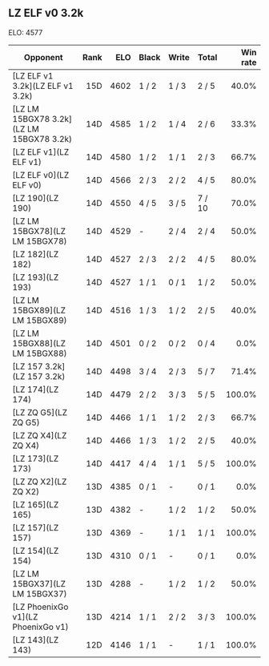 ## LZ ELF v0 3.2k ##

ELO: 4577

Opponent | Rank | ELO | Black | Write | Total | Win rate
---------|-----:|----:|-------|-------|-------|-------:
[LZ ELF v1 3.2k](LZ ELF v1 3.2k) | 15D | 4602 | 1 / 2 | 1 / 3 | 2 / 5 | 40.0%
[LZ LM 15BGX78 3.2k](LZ LM 15BGX78 3.2k) | 14D | 4585 | 1 / 2 | 1 / 4 | 2 / 6 | 33.3%
[LZ ELF v1](LZ ELF v1) | 14D | 4580 | 1 / 2 | 1 / 1 | 2 / 3 | 66.7%
[LZ ELF v0](LZ ELF v0) | 14D | 4566 | 2 / 3 | 2 / 2 | 4 / 5 | 80.0%
[LZ 190](LZ 190) | 14D | 4550 | 4 / 5 | 3 / 5 | 7 / 10 | 70.0%
[LZ LM 15BGX78](LZ LM 15BGX78) | 14D | 4529 | - | 2 / 4 | 2 / 4 | 50.0%
[LZ 182](LZ 182) | 14D | 4527 | 2 / 3 | 2 / 2 | 4 / 5 | 80.0%
[LZ 193](LZ 193) | 14D | 4527 | 1 / 1 | 0 / 1 | 1 / 2 | 50.0%
[LZ LM 15BGX89](LZ LM 15BGX89) | 14D | 4516 | 1 / 3 | 1 / 2 | 2 / 5 | 40.0%
[LZ LM 15BGX88](LZ LM 15BGX88) | 14D | 4501 | 0 / 2 | 0 / 2 | 0 / 4 | 0.0%
[LZ 157 3.2k](LZ 157 3.2k) | 14D | 4498 | 3 / 4 | 2 / 3 | 5 / 7 | 71.4%
[LZ 174](LZ 174) | 14D | 4479 | 2 / 2 | 3 / 3 | 5 / 5 | 100.0%
[LZ ZQ G5](LZ ZQ G5) | 14D | 4466 | 1 / 1 | 1 / 2 | 2 / 3 | 66.7%
[LZ ZQ X4](LZ ZQ X4) | 14D | 4466 | 1 / 3 | 1 / 2 | 2 / 5 | 40.0%
[LZ 173](LZ 173) | 14D | 4417 | 4 / 4 | 1 / 1 | 5 / 5 | 100.0%
[LZ ZQ X2](LZ ZQ X2) | 13D | 4385 | 0 / 1 | - | 0 / 1 | 0.0%
[LZ 165](LZ 165) | 13D | 4382 | - | 1 / 2 | 1 / 2 | 50.0%
[LZ 157](LZ 157) | 13D | 4369 | - | 1 / 1 | 1 / 1 | 100.0%
[LZ 154](LZ 154) | 13D | 4310 | 0 / 1 | - | 0 / 1 | 0.0%
[LZ LM 15BGX37](LZ LM 15BGX37) | 13D | 4288 | - | 1 / 2 | 1 / 2 | 50.0%
[LZ PhoenixGo v1](LZ PhoenixGo v1) | 13D | 4214 | 1 / 1 | 2 / 2 | 3 / 3 | 100.0%
[LZ 143](LZ 143) | 12D | 4146 | 1 / 1 | - | 1 / 1 | 100.0%
